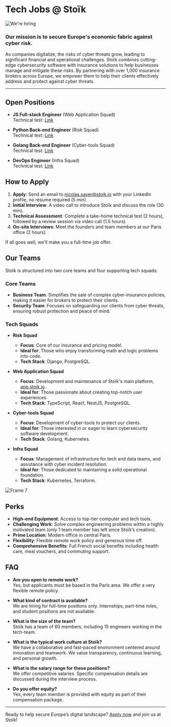 # Tech Jobs @ Stoïk

![We're hiring](https://github.com/user-attachments/assets/b2c7e1d5-6876-4fc6-80db-513d72fb084c)

### Our mission is to secure Europe's economic fabric against cyber risk.

As companies digitalize, the risks of cyber threats grow, leading to significant financial and operational challenges. Stoïk combines cutting-edge cybersecurity software with insurance solutions to help businesses manage and mitigate these risks. By partnering with over 1,000 insurance brokers across Europe, we empower them to help their clients effectively address and protect against cyber threats.


---


## Open Positions

- **JS Full-stack Engineer** (Web Application Squad)  
  Technical test: [Link](https://google.com)

- **Python Back-end Engineer** (Risk Squad)  
  Technical test: [Link](https://google.com)

- **Golang Back-end Engineer** (Cyber-tools Squad)  
  Technical test: [Link](https://google.com)

- **DevOps Engineer** (Infra Squad)  
  Technical test: [Link](https://google.com)


## How to Apply

1. **Apply**: Send an email to [nicolas.sayer@stoik.io](mailto:nicolas.sayer@stoik.io) with your LinkedIn profile, no resume required (5 min).
2. **Initial Interview**: A video call to introduce Stoïk and discuss the role (30 min).
3. **Technical Assessment**: Complete a take-home technical test (2 hours), followed by a review session via video call (1.5 hours).
4. **On-site Interviews**: Meet the founders and team members at our Paris office (2 hours).

If all goes well, we'll make you a full-time job offer.


## Our Teams

Stoïk is structured into two core teams and four supporting tech squads:

### Core Teams

- **Business Team**: Simplifies the sale of complex cyber-insurance policies, making it easier for brokers to protect their clients.
- **Security Team**: Focuses on safeguarding our clients from cyber threats, ensuring robust protection and peace of mind.

### Tech Squads

- **Risk Squad**
  - **Focus**: Core of our insurance and pricing model.
  - **Ideal for**: Those who enjoy transforming math and logic problems into code.
  - **Tech Stack**: Django, PostgreSQL.

- **Web Application Squad**
  - **Focus**: Development and maintenance of Stoïk's main platform, [app.stoik.io](https://app.stoik.io).
  - **Ideal for**: Those passionate about creating top-notch user experiences.
  - **Tech Stack**: TypeScript, React, NestJS, PostgreSQL.

- **Cyber-tools Squad**
  - **Focus**: Development of cyber-tools to protect our clients.
  - **Ideal for**: Those interested in or eager to learn cybersecurity software development.
  - **Tech Stack**: Golang, Kubernetes.

- **Infra Squad**
  - **Focus**: Management of infrastructure for tech and data teams, and assistance with cyber incident resolution.
  - **Ideal for**: Those dedicated to maintaining a solid operational foundation.
  - **Tech Stack**: Kubernetes, Terraform.

![Frame 7](https://github.com/user-attachments/assets/918a7194-eb6a-4e7f-90bb-181ae088a29a)


## Perks

- **High-end Equipment**: Access to top-tier computer and tech tools.
- **Challenging Work**: Solve complex engineering problems within a highly motivated team (only 1 team member has left since Stoïk’s creation).
- **Prime Location**: Modern office in central Paris.
- **Flexibility**: Flexible remote work policy and generous time off.
- **Comprehensive Benefits**: Full French social benefits including health care, meal vouchers, and commuting support.


## FAQ

- **Are you open to remote work?**  
  Yes, but applicants must be based in the Paris area. We offer a very flexible remote policy.

- **What kind of contract is available?**  
  We are hiring for full-time positions only. Internships, part-time roles, and student positions are not available.

- **What is the size of the team?**  
  Stoïk has a team of 60 members, including 15 engineers working in the tech-team.

- **What is the typical work culture at Stoïk?**  
  We have a collaborative and fast-paced environment centered around innovation and teamwork. We value transparency, continuous learning, and personal growth.

- **What is the salary range for these positions?**  
  We offer competitive salaries. Specific compensation details are discussed during the interview process.

- **Do you offer equity?**  
  Yes, every team member is provided with equity as part of their compensation package.


---


Ready to help secure Europe’s digital landscape? [Apply now](mailto:nicolas.sayer@stoik.io) and join us at Stoïk!
